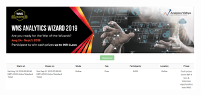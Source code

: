 
![My image](https://github.com/Komal-Kalbhor/AV-WNS-Analytics-Wizard-2019/blob/master/images/wns1.png)

